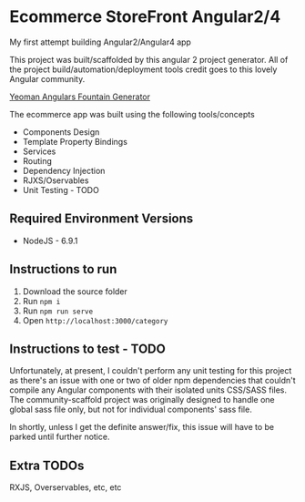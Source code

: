 # Ecommerce StoreFront Angular2/4

My first attempt building Angular2/Angular4 app

This project was built/scaffolded by this angular 2 project generator.  All of the project build/automation/deployment tools credit goes to this lovely Angular community.

[Yeoman Angulars Fountain Generator](https://www.npmjs.com/package/generator-fountain-angular2)

The ecommerce app was built using the following tools/concepts

* Components Design
* Template Property Bindings
* Services
* Routing
* Dependency Injection
* RJXS/Oservables
* Unit Testing - TODO

## Required Environment Versions
* NodeJS - 6.9.1

## Instructions to run
1. Download the source folder
2. Run `npm i`
3. Run `npm run serve`
4. Open `http://localhost:3000/category`

## Instructions to test - TODO
Unfortunately, at present, I couldn't perform any unit testing for this project as there's an issue with one or two of older npm dependencies that couldn't compile any Angular components with their isolated units CSS/SASS files.  The community-scaffold project was originally designed to handle one global sass file only, but not for individual components' sass file. 

In shortly, unless I get the definite answer/fix, this issue will have to be parked until further notice.

## Extra TODOs
RXJS, Overservables, etc, etc